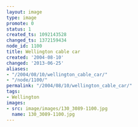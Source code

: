 ```yaml
---
layout: image
type: image
promote: 0
status: 1
created_ts: 1092143528
changed_ts: 1372159434
node_id: 1100
title: Wellington cable car
created: '2004-08-10'
changed: '2013-06-25'
aliases:
- "/2004/08/10/wellington_cable_car/"
- "/node/1100/"
permalink: "/2004/08/10/wellington_cable_car/"
tags:
- Wellington
images:
- src: image/images/130_3089-1100.jpg
  name: 130_3089-1100.jpg
---
```


